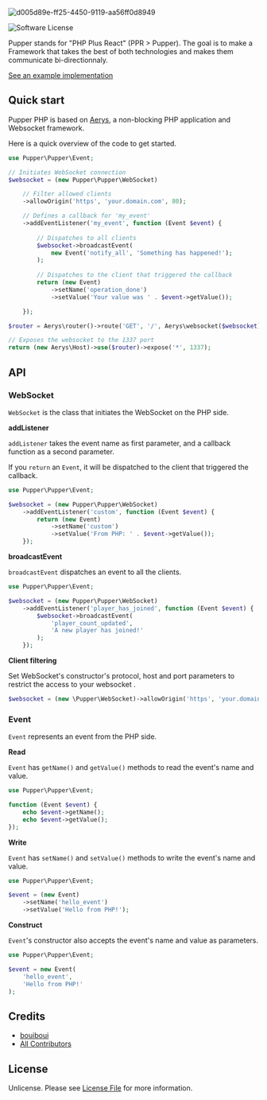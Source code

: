 ![d005d89e-ff25-4450-9119-aa56ff0d8949](https://user-images.githubusercontent.com/3274103/31629229-4859fe88-b2b3-11e7-85fb-66c35710f607.png)

![Software License][ico-license]

Pupper stands for "PHP Plus React" (PPR > Pupper). The goal is to make a Framework that takes the best of both technologies and makes them communicate bi-directionnaly.

[See an example implementation](https://github.com/bouiboui/pupper/tree/master/app)

## Quick start

Pupper PHP is based on [Aerys](https://amphp.org/aerys/), a non-blocking PHP application and Websocket framework.

Here is a quick overview of the code to get started.

```php
use Pupper\Pupper\Event;

// Initiates WebSocket connection
$websocket = (new Pupper\Pupper\WebSocket)

    // Filter allowed clients
    ->allowOrigin('https', 'your.domain.com', 80);

    // Defines a callback for 'my_event'
    ->addEventListener('my_event', function (Event $event) {
    
        // Dispatches to all clients
        $websocket->broadcastEvent(
            new Event('notify_all', 'Something has happened!');
        );
    
        // Dispatches to the client that triggered the callback
        return (new Event)
            ->setName('operation_done')
            ->setValue('Your value was ' . $event->getValue());

    });

$router = Aerys\router()->route('GET', '/', Aerys\websocket($websocket));

// Exposes the websocket to the 1337 port
return (new Aerys\Host)->use($router)->expose('*', 1337);
```

## API
### WebSocket

`WebSocket` is the class that initiates the WebSocket on the PHP side.

**addListener**

`addListener` takes the event name as first parameter, and a callback function as a second parameter. 

If you `return` an `Event`, it will be dispatched to the client that triggered the callback. 

```php
use Pupper\Pupper\Event;

$websocket = (new Pupper\Pupper\WebSocket)
    ->addEventListener('custom', function (Event $event) {
        return (new Event)
            ->setName('custom')
            ->setValue('From PHP: ' . $event->getValue());
    });
```

**broadcastEvent**

`broadcastEvent` dispatches an event to all the clients.
```php
use Pupper\Pupper\Event;

$websocket = (new Pupper\Pupper\WebSocket)
    ->addEventListener('player_has_joined', function (Event $event) {
        $websocket->broadcastEvent(
            'player_count_updated',
            'A new player has joined!'
        );
    });
```

**Client filtering**

Set WebSocket's constructor's protocol, host and port parameters to restrict the access to your websocket .

```php
$websocket = (new \Pupper\WebSocket)->allowOrigin('https', 'your.domain.com', 80);
```


### Event

`Event` represents an event from the PHP side.


**Read**

`Event` has `getName()` and `getValue()` methods to read the event's name and value.

```php
use Pupper\Pupper\Event;

function (Event $event) {
    echo $event->getName();
    echo $event->getValue();
});
```

**Write**

`Event` has `setName()` and `setValue()` methods to write the event's name and value.

```php
use Pupper\Pupper\Event;

$event = (new Event)
    ->setName('hello_event')
    ->setValue('Hello from PHP!');
```

**Construct**

`Event`'s constructor also accepts the event's name and value as parameters.

```php
use Pupper\Pupper\Event;

$event = new Event(
    'hello_event', 
    'Hello from PHP!'
);
```

## Credits

- [bouiboui][link-author]
- [All Contributors][link-contributors]

## License

Unlicense. Please see [License File](LICENSE.md) for more information.

[ico-license]: https://img.shields.io/badge/license-Unlicense-brightgreen.svg?style=flat-square

[link-author]: https://github.com/bouiboui
[link-contributors]: ../../contributors
